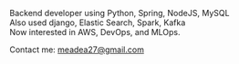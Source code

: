Backend developer using Python, Spring, NodeJS, MySQL  
Also used django, Elastic Search, Spark, Kafka  
Now interested in AWS, DevOps, and MLOps.
  
Contact me: meadea27@gmail.com
